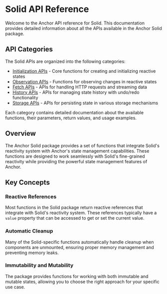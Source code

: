 # Solid API Reference

Welcome to the Anchor API reference for Solid. This documentation provides detailed information about all the APIs
available in the Anchor Solid package.

## API Categories

The Solid APIs are organized into the following categories:

- [Initialization APIs](/apis/solid/initialization) - Core functions for creating and initializing reactive states
- [Observation APIs](/apis/solid/observation) - Functions for observing changes in reactive states
- [Fetch APIs](/apis/solid/fetch) - APIs for handling HTTP requests and streaming data
- [History APIs](/apis/solid/history) - APIs for managing state history with undo/redo functionality
- [Storage APIs](/apis/solid/storage) - APIs for persisting state in various storage mechanisms

Each category contains detailed documentation about the available functions, their parameters, return values, and usage
examples.

## Overview

The Anchor Solid package provides a set of functions that integrate Solid's reactivity system with Anchor's state
management capabilities. These functions are designed to work seamlessly with Solid's fine-grained reactivity while
providing the powerful state management features of Anchor.

## Key Concepts

### Reactive References

Most functions in the Solid package return reactive references that integrate with Solid's reactivity system. These
references typically have a `value` property that can be accessed to get or set the current value.

### Automatic Cleanup

Many of the Solid-specific functions automatically handle cleanup when components are unmounted, ensuring proper memory
management and preventing memory leaks.

### Immutability and Mutability

The package provides functions for working with both immutable and mutable states, allowing you to choose the right
approach for your specific use case.
